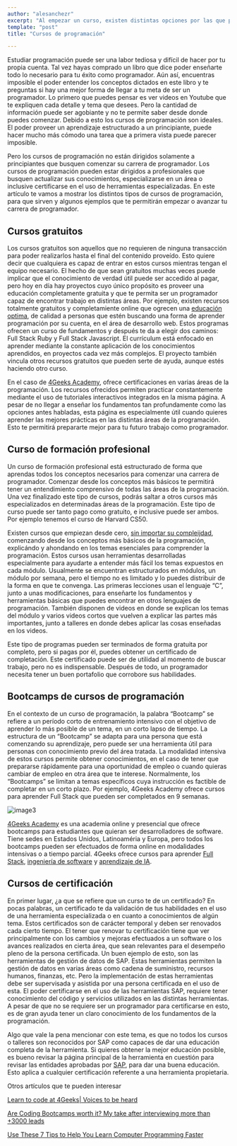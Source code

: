 ```yaml
---
author: "alesanchezr"
excerpt: "Al empezar un curso, existen distintas opciones por las que podemos optar; pero lo que garantiza el exito es saber cuál debemos tomar"
template: "post" 
title: "Cursos de programación"

---
```


Estudiar programación puede ser una labor tediosa y difícil de hacer por tu propia cuenta. Tal vez hayas comprado un libro que dice poder enseñarte todo lo necesario para tu éxito como programador. Aún así, encuentras imposible el poder entender los conceptos dictados en este libro y te preguntas si hay una mejor forma de llegar a tu meta de ser un programador. Lo primero que puedes pensar es ver videos en Youtube que te expliquen cada detalle y tema que desees. Pero la cantidad de información puede ser agobiante y no te permite saber desde donde puedes comenzar. Debido a esto los cursos de programación son ideales. El poder proveer un aprendizaje estructurado a un principiante, puede hacer mucho más cómodo una tarea que a primera vista puede parecer imposible.

Pero los cursos de programación no están dirigidos solamente a principiantes que busquen comenzar su carrera de programador. Los cursos de programación pueden estar dirigidos a profesionales que busquen actualizar sus conocimientos, especializarse en un área o inclusive certificarse en el uso de herramientas especializadas. En este artículo te vamos a mostrar los distintos tipos de cursos de programación, para que sirven y algunos ejemplos que te permitirán empezar o avanzar tu carrera de programador.

## Cursos gratuitos

Los cursos gratuitos son aquellos que no requieren de ninguna transacción para poder realizarlos hasta el final del contenido proveído. Esto quiere decir que cualquiera es capaz de entrar en estos cursos mientras tengan el equipo necesario. El hecho de que sean gratuitos muchas veces puede implicar que el conocimiento de verdad útil puede ser accedido al pagar, pero hoy en día hay proyectos cuyo único propósito es proveer una educación completamente gratuita y que te permita ser un programador capaz de encontrar trabajo en distintas áreas. Por ejemplo, existen recursos totalmente gratuitos y completamiente online que ogrecen una [educación optima](https://www.theodinproject.com/), de calidad a personas que estén buscando una forma de aprender programación por su cuenta, en el área de desarrollo web. Estos programas ofrecen un curso de fundamentos y después te da a elegir dos caminos: Full Stack Ruby y Full Stack Javascript. El currículum está enfocado en aprender mediante la constante aplicación de los conocimientos aprendidos, en proyectos cada vez más complejos. El proyecto también vincula otros recursos gratuitos que pueden serte de ayuda, aunque estés haciendo otro curso. 

En el caso de [4Geeks Academy](https://4geeksacademy.com/es/coding-bootcamps/full-stack-part-time?caracas-venezuela&utm_source=google&utm_medium=cpc&utm_campaign=13662759735&utm_content=122432178925&utm_term=4geeks%20academy&gclid=Cj0KCQiA-JacBhC0ARIsAIxybyMZJ3VXDbqJuXPqLa7twqJ6AfcReNSjbzAD-EuJgU7SAG9yJcoUVD4aAmjpEALw_wcB), ofrece certificaciones en varias áreas de la programación. Los recursos ofrecidos permiten practicar constantemente mediante el uso de tutoriales interactivos integrados en la misma página. A pesar de no llegar a enseñar los fundamentos tan profundamente como las opciones antes habladas, esta página es especialmente útil cuando quieres aprender las mejores prácticas en las distintas áreas de la programación. Esto te permitirá prepararte mejor para tu futuro trabajo como programador.


## Curso de formación profesional

Un curso de formación profesional está estructurado de forma que aprendas todos los conceptos necesarios para comenzar una carrera de programador. Comenzar desde los conceptos más básicos te permitirá tener un entendimiento comprensivo de todas las áreas de la programación. Una vez finalizado este tipo de cursos, podrás saltar a otros cursos más especializados en determinadas áreas de la programación. Este tipo de curso puede ser tanto pago como gratuito, e inclusive puede ser ambos. Por ejemplo tenemos el curso de Harvard CS50.

Existen cursos que empiezan desde cero, [sin importar su compleijdad](https://www.edx.org/course/introduction-computer-science-harvardx-cs50x), comenzando desde los conceptos más básicos de la programación, explicándo y ahondando en los temas esenciales para comprender la programación. Estos cursos usan herramientas desarrolladas especialmente para ayudarte a entender más fácil los temas expuestos en cada módulo. Usualmente se encuentran estructurados en módulos, un módulo por semana, pero el tiempo no es limitado y lo puedes distribuir de la forma en que te convenga. Las primeras lecciones usan el lenguaje “C”, junto a unas modificaciones, para enseñarte los fundamentos y herramientas básicas que puedes encontrar en otros lenguajes de programación. También disponen de videos en donde se explican los temas del módulo y varios videos cortos que vuelven a explicar las partes más importantes, junto a talleres en donde debes aplicar las cosas enseñadas en los videos.

Este tipo de programas pueden ser terminados de forma gratuita por completo, pero si pagas por él, puedes obtener un certificado de completación. Este certificado puede ser de utilidad al momento de buscar trabajo, pero no es indispensable. Después de todo, un programador necesita tener un buen portafolio que corrobore sus habilidades.

## Bootcamps de cursos de programación

En el contexto de un curso de programación, la palabra “Bootcamp” se refiere a un período corto de entrenamiento intensivo con el objetivo de aprender lo más posible de un tema, en un corto lapso de tiempo. La estructura de un “Bootcamp” se adapta para una persona que está comenzando su aprendizaje, pero puede ser una herramienta útil para personas con conocimiento previo del área tratada. La modalidad intensiva de estos cursos permite obtener conocimientos, en el caso de tener que prepararse rápidamente para una oportunidad de empleo o cuando quieras cambiar de empleo en otra área que te interese. Normalmente, los “Bootcamps” se limitan a temas específicos cuya instrucción es factible de completar en un corto plazo. Por ejemplo, 4Geeks Academy ofrece  cursos para aprender Full Stack que pueden ser completados en 9 semanas. 

![image3](https://i.imgur.com/GNAZpZi.png)

[4Geeks Academy](https://4geeksacademy.com/) es una academia online y presencial que ofrece bootcamps para estudiantes que quieran ser desarrolladores de software. Tiene sedes en Estados Unidos, Latinoaméria y Europa, pero todos los bootcamps pueden ser efectuados de forma online en modalidades intensivas o a tiempo parcial. 4Geeks ofrece cursos para aprender [Full Stack](https://4geeksacademy.com/us/coding-bootcamps/part-time-full-stack-developer), [ingeniería de software](https://4geeksacademy.com/us/coding-bootcamps/software-engineer-bootcamp) y [aprendizaje de IA](https://4geeksacademy.com/us/coding-bootcamps/machine-learning-engineering). 

## Cursos de certificación

En primer lugar, ¿a que se refiere que un curso te de un certificado? En pocas palabras, un certificado te da validación de tus habilidades en el uso de una herramienta especializada o en cuanto a conocimientos de algún tema. Estos certificados son de carácter temporal y deben ser renovados cada cierto tiempo. El tener que renovar tu certificación tiene que ver principalmente con los cambios y mejoras efectuados a un software o los avances realizados en cierta área, que sean relevantes para el desempeño pleno de la persona certificada. Un buen ejemplo de esto, son las herramientas de gestión de datos de SAP. Estas herramientas permiten la gestión de datos en varias áreas como cadena de suministro, recursos humanos, finanzas, etc. Pero la implementación de estas herramientas debe ser supervisada y asistida por una persona certificada en el uso de esta. El poder certificarse en el uso de las herramientas SAP, requiere tener conocimiento del código y servicios utilizados en las distintas herramientas. A pesar de que no se requiere ser un programador para certificarse en esto, es de gran ayuda tener un claro conocimiento de los fundamentos de la programación.

Algo que vale la pena mencionar con este tema, es que no todos los cursos o talleres son reconocidos por SAP como capaces de dar una educación completa de la herramienta. Si quieres obtener la mejor educación posible, es bueno revisar la página principal de la herramienta en cuestión para revisar las entidades aprobadas por [SAP](https://www.sap.com/latinamerica/products/technology-platform/data-management.html?url_id=ctabutton-lao-icon-products-cloud), para dar una buena educación. Esto aplica a cualquier certificación referente a una herramienta propietaria.

Otros artículos que te pueden interesar

[Learn to code at 4Geeks| Voices to be heard](https://4geeksacademy.com/us/coding-bootcamps/student-testimonials)

[Are Coding Bootcamps worth it? My take after interviewing more than +3000 leads](https://4geeksacademy.com/us/coding-bootcamps/are-coding-bootcamp-worth-it)

[Use These 7 Tips to Help You Learn Computer Programming Faster](https://bootcamp.berkeley.edu/blog/use-these-7-tips-to-help-you-learn-computer-programming-faster/)
